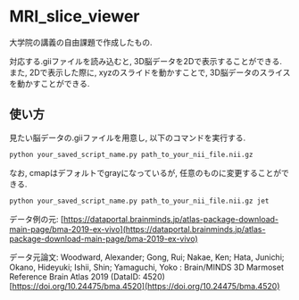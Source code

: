 
# MRI_slice_viewer

大学院の講義の自由課題で作成したもの.

対応する.giiファイルを読み込むと, 3D脳データを2Dで表示することができる. また, 2Dで表示した際に, xyzのスライドを動かすことで, 3D脳データのスライスを動かすことができる.

## 使い方

見たい脳データの.giiファイルを用意し, 以下のコマンドを実行する.

```bash
python your_saved_script_name.py path_to_your_nii_file.nii.gz
```

なお, cmapはデフォルトでgrayになっているが, 任意のものに変更することができる.

```bash
python your_saved_script_name.py path_to_your_nii_file.nii.gz jet
```

データ例の元: [https://dataportal.brainminds.jp/atlas-package-download-main-page/bma-2019-ex-vivo](https://dataportal.brainminds.jp/atlas-package-download-main-page/bma-2019-ex-vivo)

データ元論文:
Woodward, Alexander; Gong, Rui; Nakae, Ken; Hata, Junichi; Okano, Hideyuki; Ishii, Shin; Yamaguchi, Yoko : Brain/MINDS 3D Marmoset Reference Brain Atlas 2019 (DataID: 4520) [https://doi.org/10.24475/bma.4520](https://doi.org/10.24475/bma.4520)
